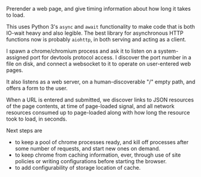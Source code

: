 
Prerender a web page, and give timing information about how long it takes to
load.

This uses Python 3's `async` and `await` functionality to make code that is
both IO-wait heavy and also legible. The best library for asynchronous HTTP
functions now is probably `aiohttp`, in both serving and acting as a client.

I spawn a chrome/chromium process and ask it to listen on a system-assigned
port for devtools protocol access. I discover the port number in a file on
disk, and connect a websocket to it to operate on user-entered web pages.

It also listens as a web server, on a human-discoverable "/" empty path, and
offers a form to the user.

When a URL is entered and submitted, we discover links to JSON resources 
of the page contents, at time of page-loaded signal, and all network resources
consumed up to page-loaded along with how long the resource took to load, in
seconds.

Next steps are

- to keep a pool of chrome processes ready, and kill off processes
  after some number of requests, and start new ones on demand.
- to keep chrome from caching information, ever, through use of site policies
  or writing configurations before starting the browser.
- to add configurability of storage location of cache.
